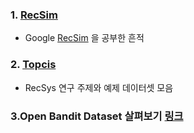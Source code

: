 ### 1. [RecSim](https://github.com/ZiminPark/recsim)
- Google [RecSim](https://github.com/google-research/recsim) 을 공부한 흔적

### 2. [Topcis](https://github.com/ZiminPark/TIL/tree/master/RecSys/Topics)
- RecSys 연구 주제와 예제 데이터셋 모음


### 3.Open Bandit Dataset 살펴보기 [링크](https://github.com/st-tech/zr-obp)
